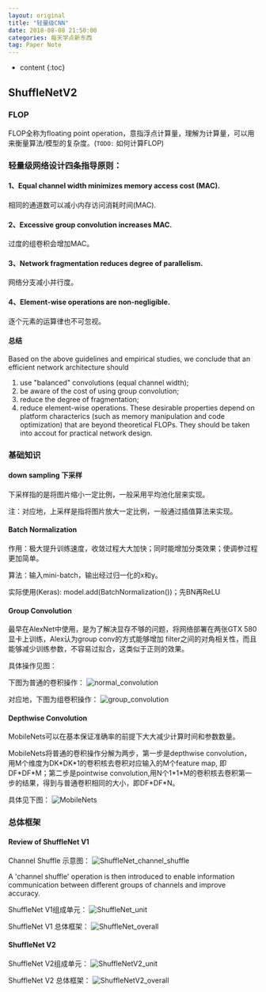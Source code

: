 ```yaml
---
layout: original
title: "轻量级CNN"
date: 2018-08-08 21:50:00 
categories: 每天学点新东西
tag: Paper Note
---
```

* content 
{:toc}


##  ShuffleNetV2

### FLOP

FLOP全称为floating point operation，意指浮点计算量，理解为计算量，可以用来衡量算法/模型的复杂度。(`TODO:` 如何计算FLOP)

### 轻量级网络设计四条指导原则：

#### 1、Equal channel width minimizes memory access cost (MAC).

相同的通道数可以减小内存访问消耗时间(MAC).

#### 2、Excessive group convolution increases MAC.

过度的组卷积会增加MAC。

#### 3、Network fragmentation reduces degree of parallelism.

网络分支减小并行度。

#### 4、Element-wise operations are non-negligible.

逐个元素的运算律也不可忽视。

#### 总结

Based on the above guidelines and empirical studies, we conclude that an efficient network architecture should 
1) use "balanced" convolutions (equal channel width); 
2) be aware of the cost of using group convolution;
3) reduce the degree of fragmentation;
4) reduce element-wise operations. 
These desirable properties depend on platform characterics (such as memory manipulation and code optimization) that are beyond theoretical FLOPs. They should be taken into accout for practical network design.

### 基础知识

#### down sampling 下采样

下采样指的是将图片缩小一定比例，一般采用平均池化层来实现。

注：对应地，上采样是指将图片放大一定比例，一般通过插值算法来实现。

#### Batch Normalization

作用：极大提升训练速度，收敛过程大大加快；同时能增加分类效果；使调参过程更加简单。

算法：输入mini-batch，输出经过归一化的x和y。

实际使用(Keras): model.add(BatchNormalization())；先BN再ReLU

#### Group Convolution

最早在AlexNet中使用，是为了解决显存不够的问题，将网络部署在两张GTX 580显卡上训练，Alex认为group conv的方式能够增加 filter之间的对角相关性，而且能够减少训练参数，不容易过拟合，这类似于正则的效果。

具体操作见图：

下图为普通的卷积操作：
![normal_convolution](https://github.com/fangfa3/fangfa3.github.io/blob/master/styles/images/AI/normal_convolution.jpg?raw=true)

对应地，下图为组卷积操作：
![group_convolution](https://github.com/fangfa3/fangfa3.github.io/blob/master/styles/images/AI/group_convolution.jpg?raw=true)

#### Depthwise Convolution

MobileNets可以在基本保证准确率的前提下大大减少计算时间和参数数量。

MobileNets将普通的卷积操作分解为两步，第一步是depthwise convolution，用M个维度为DK\*DK\*1的卷积核去卷积对应输入的M个feature map, 即DF\*DF\*M；第二步是pointwise convolution,用N个1\*1\*M的卷积核去卷积第一步的结果，得到与普通卷积相同的大小，即DF\*DF\*N。

具体见下图：
![MobileNets](https://github.com/fangfa3/fangfa3.github.io/blob/master/styles/images/AI/depthwise_convolution.jpg?raw=true)

### 总体框架

#### Review of ShuffleNet V1

Channel Shuffle 示意图：
![ShuffleNet_channel_shuffle](https://github.com/fangfa3/fangfa3.github.io/blob/master/styles/images/AI/ShuffleNet_channel_shuffle.jpg?raw=true)

A 'channel shuffle' operation is then introduced to enable information communication between different groups of channels and improve accuracy. 

ShuffleNet V1组成单元：
![ShuffleNet_unit](https://github.com/fangfa3/fangfa3.github.io/blob/master/styles/images/AI/ShuffleNet_unit.jpg?raw=true)


ShuffleNet V1 总体框架：
![ShuffleNet_overall](https://github.com/fangfa3/fangfa3.github.io/blob/master/styles/images/AI/ShuffleNet_overall.jpg?raw=true)

#### ShuffleNet V2

ShuffleNet V2组成单元：
![ShuffleNetV2_unit](https://github.com/fangfa3/fangfa3.github.io/blob/master/styles/images/AI/ShuffleNetV2_unit.jpg?raw=true)


ShuffleNet V2 总体框架：
![ShuffleNetV2_overall](https://github.com/fangfa3/fangfa3.github.io/blob/master/styles/images/AI/ShuffleNetV2_overall.jpg?raw=true)